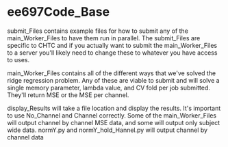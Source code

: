 # ee697Code_Base

submit_Files contains example files for how to submit any of the main_Worker_Files to have them run in parallel. The submit_Files are specific to CHTC and if you actually
  want to submit the main_Worker_Files to a server you'll likely need to change these to whatever you have access to uses.
  
main_Worker_Files contains all of the different ways that we've solved the ridge regression problem. Any of these are viable to submit and will solve a single memory parameter,
  lambda value, and CV fold per job submitted. They'll return MSE or the MSE per channel.

display_Results will take a file location and display the results. It's important to use No_Channel and Channel correctly. Some of the main_Worker_Files will output channel by
  channel MSE data, and some will output only subject wide data.
  normY.py and normY_hold_Hannel.py will output channel by channel data
